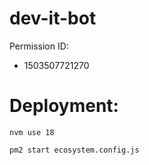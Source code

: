 # dev-it-bot

Permission ID:
- 1503507721270

# Deployment:

`nvm use 18`

`pm2 start ecosystem.config.js`


